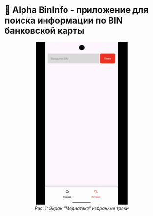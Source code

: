 # 🎵 Alpha BinInfo - приложение для поиска информации по BIN банковской карты
<div align="center">
  <img src="app/assets/alpha_result.gif" width="300">
  <br>
  <em>Рис. 1: Экран "Медиатека" избранные треки</em>
</div>
